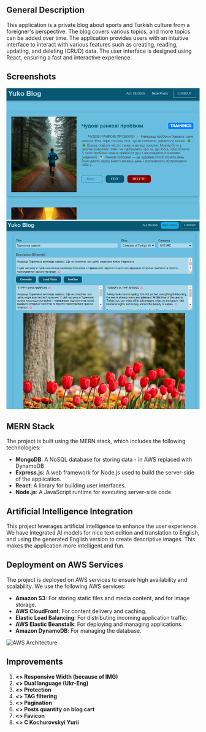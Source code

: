 ## General Description

This application is a private blog about sports and Turkish culture from a foreigner's perspective. The blog covers various topics, and more topics can be added over time. The application provides users with an intuitive interface to interact with various features such as creating, reading, updating, and deleting (CRUD) data. The user interface is designed using React, ensuring a fast and interactive experience.

## Screenshots

![Screenshot 1](https://github.com/Kochurovskyi/Blog/blob/main/misc/Screenshot_1.png)
![Screenshot 2](https://github.com/Kochurovskyi/Blog/blob/main/misc/Screenshot_2.png)

## MERN Stack

The project is built using the MERN stack, which includes the following technologies:

- **MongoDB**: A NoSQL database for storing data - in AWS replaced with DynamoDB
- **Express.js**: A web framework for Node.js used to build the server-side of the application.
- **React**: A library for building user interfaces.
- **Node.js**: A JavaScript runtime for executing server-side code.

## Artificial Intelligence Integration

This project leverages artificial intelligence to enhance the user experience. We have integrated AI models for nice text edition and translation to English, and using the generated English version to create descriptive images. This makes the application more intelligent and fun.

## Deployment on AWS Services

The project is deployed on AWS services to ensure high availability and scalability. We use the following AWS services:

- **Amazon S3**: For storing static files and media content, and for image storage.
- **AWS CloudFront**: For content delivery and caching.
- **Elastic Load Balancing**: For distributing incoming application traffic.
- **AWS Elastic Beanstalk**: For deploying and managing applications.
- **Amazon DynamoDB**: For managing the database.

![AWS Architecture](https://github.com/Kochurovskyi/Blog/blob/main/misc/AWS_architecture.png)

## Improvements

1. **<<BUG>> Responsive Width (because of IMG)**
2. **<<IMPR>> Dual language (Ukr-Eng)**
3. **<<SEC>> Protection**
4. **<<IMPR>> TAG filtering**
5. **<<IMPR>> Pagination**
6. **<<IMPR>> Posts quantity on blog cart**
7. **<<BUG>> Favicon**
8. **<<IMPR>> C Kochurovskyi Yurii**
